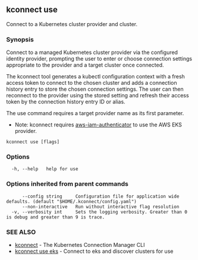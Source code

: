 ## kconnect use

Connect to a Kubernetes cluster provider and cluster.

### Synopsis

Connect to a managed Kubernetes cluster provider via the configured identity provider, prompting the user to enter or
choose connection settings appropriate to the provider and a target cluster once connected.

The kconnect tool generates a kubectl configuration context with a fresh access token to connect to the chosen cluster
and adds a connection history entry to store the chosen connection settings.  The user can then reconnect to the provider 
using the stored setting and refresh their access token by the connection history entry ID or alias.

The use command requires a target provider name as its first parameter.

* Note: kconnect requires [aws-iam-authenticator](https://github.com/kubernetes-sigs/aws-iam-authenticator) to use the AWS EKS provider.

```
kconnect use [flags]
```

### Options

```
  -h, --help   help for use
```

### Options inherited from parent commands

```
      --config string     Configuration file for application wide defaults. (default "$HOME/.kconnect/config.yaml")
      --non-interactive   Run without interactive flag resolution
  -v, --verbosity int     Sets the logging verbosity. Greater than 0 is debug and greater than 9 is trace.
```

### SEE ALSO

* [kconnect](index.md) - The Kubernetes Connection Manager CLI
* [kconnect use eks](use_eks.md) - Connect to eks and discover clusters for use

